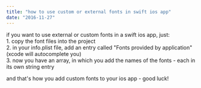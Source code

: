 ```yaml
---
title: "how to use custom or external fonts in swift ios app"
date: "2016-11-27"
---
```


if you want to use external or custom fonts in a swift ios app, just:  
1\. copy the font files into the project  
2\. in your info.plist file, add an entry called "Fonts provided by application" (xcode will autocomplete you)  
3\. now you have an array, in which you add the names of the fonts - each in its own string entry  
  
and that's how you add custom fonts to your ios app - good luck!
